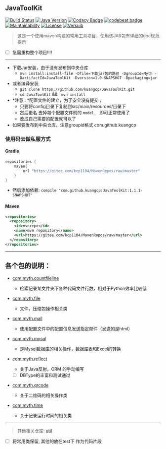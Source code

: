 ## JavaToolKit
[![Build Status](https://travis-ci.org/Kuangcp/JavaToolKit.svg?branch=master)](https://travis-ci.org/Kuangcp/JavaToolKit)
[![Java Version](https://img.shields.io/badge/Java-JRE%208-red.svg)](https://www.java.com/download/)
[![Codacy Badge](https://api.codacy.com/project/badge/Grade/a98ea20e4ff64eee90c43ac2a480e9a8)](https://www.codacy.com/app/Kuangcp/JavaToolKit?utm_source=github.com&amp;utm_medium=referral&amp;utm_content=Kuangcp/JavaToolKit&amp;utm_campaign=Badge_Grade)
[![codebeat badge](https://codebeat.co/badges/9ff07ca0-4c34-448d-a594-507fd9d34ec6)](https://codebeat.co/projects/github-com-kuangcp-javatoolkit-master)
[![Maintainability](https://api.codeclimate.com/v1/badges/d2f2fda4824cc3c53be8/maintainability)](https://codeclimate.com/github/Kuangcp/JavaToolKit/maintainability)
[![License](https://img.shields.io/badge/license-MIT-brightgreen.svg)](LICENSE.md) 
[![Versuib](https://img.shields.io/github/tag/Kuangcp/JavaToolKit.svg)](https://github.com/Kuangcp/JavaToolKit/releases)

> 这是一个使用maven构建的常用工具项目，使用该JAR包有详细的doc规范提示

- [ ] 急需重构整个项目!!!!

**********************************
- 下载Jar安装，由于没有发布到中央仓库
    - `mvn install:install-file -Dfile=下载jar包的路径 -DgroupId=Myth -DartifactId=JavaToolKit -Dversion=1.0-SNAPSHOT -Dpackaging=jar`
- 或者编译安装
    - `git clone https://github.com/kuangcp/JavaToolKit.git`
    - `cd JavaToolKit` && ` mvn install`
- *注意 : *配置文件的建立，为了安全没有提交 ，
    - 只要将config目录下复制到src/main/resources/目录下
    - 然后更名 去掉每个配置文件前的 `model_ ` 即可正常使用了
    - 改成自己需要的配置就可以了
- 如果要发布到中央仓库，注意groupid格式 com.github.kuangcp

### 使用码云做私服方式

#### Gradle 
```groovy
repositories {
    maven{
        url "https://gitee.com/kcp1104/MavenRepos/raw/master"
    }
} 
```
- 然后添加依赖: `compile "com.github.kuangcp:JavaToolKit:1.1.1-SNAPSHOT"`   

#### Maven
```xml
<repositories>
  <repository>
    <id>mvnrepo</id>
    <name>mvn repository</name>
    <url>https://gitee.com/kcp1104/MavenRepos/raw/master</url>
  </repository>
</repositories>
```

****************************************
## 各个包的说明：

- [com.myth.countfileline](./src/main/java/com/myth/countfileline)
    -  检索记录某文件夹下各种代码文件行数，相对于Python效率比较低

- [com.myth.file](./src/main/java/com/myth/file)
    -  文件，压缩包操作相关类

- [com.myth.mail](./src/main/java/com/myth/mail)
    -  使用配置文件中的配置信息发送指定邮件（发送的是html）

- [com.myth.mysql ](./src/main/java/com/myth/mysql)
    -  是Mysql数据库的相关操作，数据库表和Excel的转换

-  [com.myth.reflect](./src/main/java/com/myth/reflect)
    - 关于Java反射，ORM 的手动编写
    - [ ] DBType的丰富和测试通过

- [com.myth.qrcode](./src/main/java/com/myth/qrcode)
    - 关于二维码的相关操作类

- [com.myth.time](./src/main/java/com/myth/time)
    - 关于记录运行时间的相关类

*******************
> 其他相关仓库: [util](https://github.com/zhazhapan/util)

- [ ] 将常用类保留, 其他的放在test下 作为代码片段

